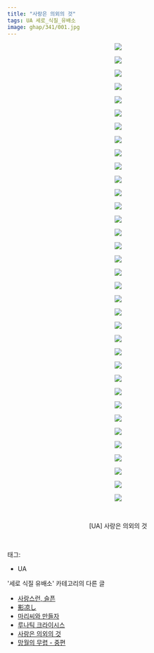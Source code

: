 ```yaml
---
title: "사랑은 의외의 것"
tags: UA 세로_식질_유배소
image: ghap/341/001.jpg
---
```

<div class="article">
<p style="text-align: center; clear: none; float: none;"><img src="{{ site.nasurl }}/ghap/341/001.jpg"/></p>
<p style="text-align: center; clear: none; float: none;"><img src="{{ site.nasurl }}/ghap/341/002.jpg"/></p>
<p style="text-align: center; clear: none; float: none;"><img src="{{ site.nasurl }}/ghap/341/003.jpg"/></p>
<p style="text-align: center; clear: none; float: none;"><img src="{{ site.nasurl }}/ghap/341/004.jpg"/></p>
<p style="text-align: center; clear: none; float: none;"><img src="{{ site.nasurl }}/ghap/341/005.jpg"/></p>
<p style="text-align: center; clear: none; float: none;"><img src="{{ site.nasurl }}/ghap/341/006.jpg"/></p>
<p style="text-align: center; clear: none; float: none;"><img src="{{ site.nasurl }}/ghap/341/007.jpg"/></p>
<p style="text-align: center; clear: none; float: none;"><img src="{{ site.nasurl }}/ghap/341/008.jpg"/></p>
<p style="text-align: center; clear: none; float: none;"><img src="{{ site.nasurl }}/ghap/341/009.jpg"/></p>
<p style="text-align: center; clear: none; float: none;"><img src="{{ site.nasurl }}/ghap/341/010.jpg"/></p>
<p style="text-align: center; clear: none; float: none;"><img src="{{ site.nasurl }}/ghap/341/011.jpg"/></p>
<p style="text-align: center; clear: none; float: none;"><img src="{{ site.nasurl }}/ghap/341/012.jpg"/></p>
<p style="text-align: center; clear: none; float: none;"><img src="{{ site.nasurl }}/ghap/341/013.jpg"/></p>
<p style="text-align: center; clear: none; float: none;"><img src="{{ site.nasurl }}/ghap/341/014.jpg"/></p>
<p style="text-align: center; clear: none; float: none;"><img src="{{ site.nasurl }}/ghap/341/015.jpg"/></p>
<p style="text-align: center; clear: none; float: none;"><img src="{{ site.nasurl }}/ghap/341/016.jpg"/></p>
<p style="text-align: center; clear: none; float: none;"><img src="{{ site.nasurl }}/ghap/341/017.jpg"/></p>
<p style="text-align: center; clear: none; float: none;"><img src="{{ site.nasurl }}/ghap/341/018.jpg"/></p>
<p style="text-align: center; clear: none; float: none;"><img src="{{ site.nasurl }}/ghap/341/019.jpg"/></p>
<p style="text-align: center; clear: none; float: none;"><img src="{{ site.nasurl }}/ghap/341/020.jpg"/></p>
<p style="text-align: center; clear: none; float: none;"><img src="{{ site.nasurl }}/ghap/341/021.jpg"/></p>
<p style="text-align: center; clear: none; float: none;"><img src="{{ site.nasurl }}/ghap/341/022.jpg"/></p>
<p style="text-align: center; clear: none; float: none;"><img src="{{ site.nasurl }}/ghap/341/023.jpg"/></p>
<p style="text-align: center; clear: none; float: none;"><img src="{{ site.nasurl }}/ghap/341/024.jpg"/></p>
<p style="text-align: center; clear: none; float: none;"><img src="{{ site.nasurl }}/ghap/341/025.jpg"/></p>
<p style="text-align: center; clear: none; float: none;"><img src="{{ site.nasurl }}/ghap/341/026.jpg"/></p>
<p style="text-align: center; clear: none; float: none;"><img src="{{ site.nasurl }}/ghap/341/027.jpg"/></p>
<p style="text-align: center; clear: none; float: none;"><img src="{{ site.nasurl }}/ghap/341/028.jpg"/></p>
<p style="text-align: center; clear: none; float: none;"><img src="{{ site.nasurl }}/ghap/341/029.jpg"/></p>
<p style="text-align: center; clear: none; float: none;"><img src="{{ site.nasurl }}/ghap/341/030.jpg"/></p>
<p style="text-align: center; clear: none; float: none;"><img src="{{ site.nasurl }}/ghap/341/031.jpg"/></p>
<p style="text-align: center; clear: none; float: none;"><img src="{{ site.nasurl }}/ghap/341/032.jpg"/></p>
<p style="text-align: center; clear: none; float: none;"><img src="{{ site.nasurl }}/ghap/341/033.jpg"/></p>
<p style="text-align: center; clear: none; float: none;"><img src="{{ site.nasurl }}/ghap/341/034.jpg"/></p>
<p style="text-align: center; clear: none; float: none;"><img src="{{ site.nasurl }}/ghap/341/035.jpg"/></p>
<p style="text-align: center; clear: none; float: none;"><br/></p>
<p style="text-align: center; clear: none; float: none;">[UA] 사랑은 의외의 것</p>
<p><br/></p>
</div><div class="tagTrail">
<p>태그: </p>
<ul>
<li>UA</li>
</ul>
</div><div class="another">
<p>'세로 식질 유배소' 카테고리의 다른 글</p>
<ul>
<li><a href="/2016-07-03-ghap_650">사랑스런, 슬픈</a></li>
<li><a href="/2016-06-21-ghap_407">影凉し</a></li>
<li><a href="/2016-06-20-ghap_368">마리씨와 만들자</a></li>
<li><a href="/2016-06-20-ghap_352">루나틱 크라이시스</a></li>
<li><a href="/2016-06-20-ghap_341">사랑은 의외의 것</a></li>
<li><a href="/2016-06-18-ghap_121">망월의 무렵 - 중편</a></li>
</ul>
</div><div class="cb_module cb_fluid">
<div class="cb_wrt cb_profile">
</div><!-- commentList close -->
</div>